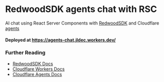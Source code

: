 # RedwoodSDK agents chat with RSC
AI chat using React Server Components with [RedwoodSDK](https://rwsdk.com/) and Cloudflare [agents](https://developers.cloudflare.com/agents/)

#### Deployed at https://agents-chat.jldec.workers.dev/



### Further Reading
- [RedwoodSDK Docs](https://docs.rwsdk.com/)
- [Cloudflare Workers Docs](https://developers.cloudflare.com/workers/)
- [Cloudflare Agents Docs](https://developers.cloudflare.com/agents/)